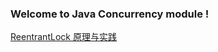 ### Welcome to Java Concurrency module !

[ReentrantLock 原理与实践](https://github.com/ljl1284537512/Autumn/blob/master/Java%20Core/Java%20Concurrency/ReentrantLock%20%E5%8E%9F%E7%90%86%E4%B8%8E%E5%AE%9E%E8%B7%B5.md)